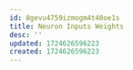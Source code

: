 ```yaml
---
id: 8gevu4759izmogm4t40oe1s
title: Neuron Inputs Weights
desc: ''
updated: 1724626596223
created: 1724626596223
---
```

